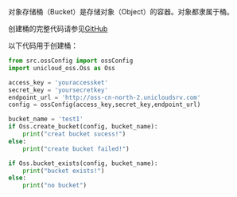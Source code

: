 对象存储桶（Bucket）是存储对象（Object）的容器。对象都隶属于桶。

创建桶的完整代码请参见[GitHub](https://github.com/cxt90730/Yig-S3-SDK-Go/tree/master/sample/create_bucket.go)

以下代码用于创建桶：

```python
from src.ossConfig import ossConfig
import unicloud_oss.Oss as Oss

access_key = 'youraccessket'
secret_key = 'yoursecretkey'
endpoint_url = 'http://oss-cn-north-2.unicloudsrv.com'
config = ossConfig(access_key,secret_key,endpoint_url)

bucket_name = 'test1'
if Oss.create_bucket(config, bucket_name):
    print("creat bucket sucess!")
else:
    print("create bucket failed!")

if Oss.bucket_exists(config, bucket_name):
    print("bucket exists!")
else:
    print("no bucket")

```